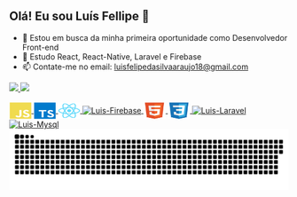 ## Olá! Eu sou Luís Fellipe 👋 


- 🔭 Estou em busca da minha primeira oportunidade como Desenvolvedor Front-end
- 🌱 Estudo React, React-Native, Laravel e Firebase
- 📫 Contate-me no email: luisfelipedasilvaaraujo18@gmail.com
<div>
  <a href="https://github.com/DevLonnos">
  <img height="180em" src="https://github-readme-stats.vercel.app/api?username=DevLonnos&show_icons=true&theme=tokyonight">
  <img height="180em" src="https://github-readme-stats.vercel.app/api/top-langs/?username=DevLonnos&layout=compact&langs_count-16&theme=tokyonight">
</div>
<div style="display: inline_block"><br>
  <img align="center" alt="Luis-Js" height="30" width="40" src="https://raw.githubusercontent.com/devicons/devicon/master/icons/javascript/javascript-plain.svg">
  <img align="center" alt="Luis-Ts" height="30" width="40" src="https://raw.githubusercontent.com/devicons/devicon/master/icons/typescript/typescript-plain.svg">
  <img align="center" alt="Luis-React" height="30" width="40" src="https://raw.githubusercontent.com/devicons/devicon/master/icons/react/react-original.svg">
  <img align="center" alt="Luis-Firebase" height="30" width="40" src="https://cdn.jsdelivr.net/gh/devicons/devicon@latest/icons/firebase/firebase-original.svg">
  <img align="center" alt="Luis-HTML" height="30" width="40" src="https://raw.githubusercontent.com/devicons/devicon/master/icons/html5/html5-original.svg">
  <img align="center" alt="Luis-CSS" height="30" width="40" src="https://raw.githubusercontent.com/devicons/devicon/master/icons/css3/css3-original.svg">
  <img align="center" alt="Luis-Laravel" height="30" width="40" src="https://cdn.jsdelivr.net/gh/devicons/devicon@latest/icons/laravel/laravel-original.svg">
  <img align="center" alt="Luis-Mysql" height="60" width="50" src="https://cdn.jsdelivr.net/gh/devicons/devicon@latest/icons/mysql/mysql-original-wordmark.svg">
</div>

<picture>
  <source media="(prefers-color-scheme: dark)" srcset="https://raw.githubusercontent.com/DevLonnos/DevLonnos/output/github-contribution-grid-snake-dark.svg">
  <source media="(prefers-color-scheme: light)" srcset="https://raw.githubusercontent.com/DevLonnos/DevLonnos/output/github-contribution-grid-snake.svg">
  <img alt="github contribution grid snake animation" src="https://raw.githubusercontent.com/DevLonnos/DevLonnos/output/github-contribution-grid-snake.svg">
</picture>
